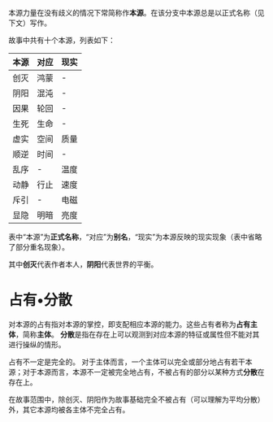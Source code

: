 本源力量在没有歧义的情况下常简称作**本源**。在该分支中本源总是以正式名称（见下文）写作。

故事中共有十个本源，列表如下：

| 本源 | 对应 | 现实 |
| ---- | ---- | ---- |
| 创灭 | 鸿蒙 | -    |
| 阴阳 | 混沌 | -    |
| 因果 | 轮回 | -    |
| 生死 | 生命 | -    |
| 虚实 | 空间 | 质量 |
| 顺逆 | 时间 | -    |
| 乱序 | -    | 温度 |
| 动静 | 行止 | 速度 |
| 斥引 | -    | 电磁 |
| 显隐 | 明暗 | 亮度 |

表中“本源”为**正式名称**，“对应”为**别名**，“现实”为本源反映的现实现象（表中省略了部分重名现象）。

其中**创灭**代表作者本人，**阴阳**代表世界的平衡。
# 占有•分散
对本源的占有指对本源的掌控，即支配相应本源的能力。这些占有者称为**占有主体**，简称**主体**。
**分散**是指在存在上可以观测到对应本源的特征或属性但不能对其进行操纵的情形。

占有不一定是完全的。
对于主体而言，一个主体可以完全或部分地占有若干本源；对于本源而言，本源不一定被完全地占有，不被占有的部分以某种方式**分散**在存在上。

在故事范围中，除创灭、阴阳作为故事基础完全不被占有（可以理解为平均分散）外，其它本源均被各主体不完全占有。
